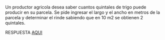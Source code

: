 Un productor agricola desea saber cuantos quintales de trigo puede producir en su parcela. Se pide ingresar el largo y el ancho en metros de la parcela y determinar el rinde sabiendo que en 10 m2 se obtienen 2 quintales.

RESPUESTA [AQUI](https://github.com/natimmansilla/GuiaEjerciciosProgramacion-AED/blob/85c97def3e263b0eb52fb0299b17f850ad001fec/Guia%2002/G02-Ej08.py)
